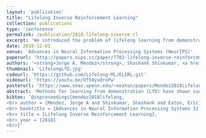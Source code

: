 ```yaml
---
layout: 'publication'
title: "Lifelong Inverse Reinforcement Learning"
collection: publications
type: 'conference'
permalink: /publication/2018-lifelong-inverse-rl
excerpt: 'We introduced the problem of lifelong learning from demonstrations, and created an efficient lifelong inverse reinforcement learning (ELIRL) algorithm.'
date: 2018-12-01
venue: 'Advances in Neural Information Processing Systems (NeurIPS)'
paperurl: 'http://papers.nips.cc/paper/7702-lifelong-inverse-reinforcement-learning.pdf'
authors: '<strong>Jorge A. Mendez</strong>, Shashank Shivkumar, <a href="https://seas.upenn.edu/~eeaton/">Eric Eaton</a>'
thumbnail: 'LifelongLfD.jpg'
codeurl: 'https://github.com/Lifelong-ML/ELIRL.git'
videourl: 'https://youtu.be/Of5OyuOrePw'
posterurl: 'https://www.seas.upenn.edu/~eeaton/papers/Mendez2018Lifelong-poster.pdf'
abstract: 'Methods for learning from demonstration (LfD) have shown success in acquiring behavior policies by imitating a user. However, even for a single task, LfD may require numerous demonstrations. For versatile agents that must learn many tasks via demonstration, this process would substantially burden the user if each task were learned in isolation. To address this challenge, we introduce the novel problem of lifelong learning from demonstration, which allows the agent to continually build upon knowledge learned from previously demonstrated tasks to accelerate the learning of new tasks, reducing the amount of demonstrations required. As one solution to this problem, we propose the first lifelong learning approach to inverse reinforcement learning, which learns consecutive tasks via demonstration, continually transferring knowledge between tasks to improve performance.'
bibtex: '@inproceedings{mendez2018lifelong,
<br> author = {Mendez, Jorge A and Shivkumar, Shashank and Eaton, Eric},
<br> booktitle = {Advances in Neural Information Processing Systems 31 (NeurIPS-18)},
<br> title = {Lifelong Inverse Reinforcement Learning},
<br> year = {2018}
<br>}'
---
```

